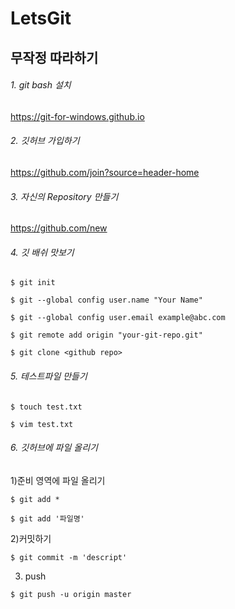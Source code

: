 # LetsGit
## 무작정 따라하기
###### 1. git bash 설치
https://git-for-windows.github.io
###### 2. 깃허브 가입하기
https://github.com/join?source=header-home
###### 3. 자신의 Repository 만들기
https://github.com/new
###### 4. 깃 배쉬 맛보기

```$ git init```

```$ git --global config user.name "Your Name"```

```$ git --global config user.email example@abc.com```

```$ git remote add origin "your-git-repo.git"```

```$ git clone <github repo>```
###### 5. 테스트파일 만들기
```$ touch test.txt```

```$ vim test.txt```
###### 6. 깃허브에 파일 올리기
1)준비 영역에 파일 올리기

```$ git add *```

```$ git add '파일명'```

2)커밋하기

```$ git commit -m 'descript'```

3) push

```$ git push -u origin master```
